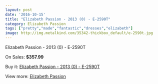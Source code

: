 ```yaml
---
layout: post
date: '2016-10-15'
title: "Elizabeth Passion - 2013 (0) - E-2590T"
category: Elizabeth Passion
tags: ["pretty","made","fantastic","dresses","elizabeth"]
image: http://img.metalkind.com/35342-thickbox_default/e-2590t.jpg
---
```

Elizabeth Passion - 2013 (0) - E-2590T

On Sales: **$357.99**
<a href="https://www.metalkind.com/en/elizabeth-passion/1457-e-2590t.html"><amp-img layout="responsive" width="600" height="600" src="//img.metalkind.com/35342-thickbox_default/e-2590t.jpg" alt="Elizabeth Passion - 2013 (0) - E-2590T 0" /></a>

Buy it: [Elizabeth Passion - 2013 (0) - E-2590T](https://www.metalkind.com/en/elizabeth-passion/1457-e-2590t.html "Elizabeth Passion - 2013 (0) - E-2590T")

View more: [Elizabeth Passion](https://www.metalkind.com/en/43-elizabeth-passion "Elizabeth Passion")